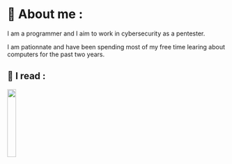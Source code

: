 # 🛜 About me :

I am a programmer and I aim to work in cybersecurity as a pentester.

I am pationnate and have been spending most of my free time learing about computers for the past two years.

## 📕 I read :

<img src="https://m.media-amazon.com/images/I/91LMg3sFl1L._AC_UF1000,1000_QL80_.jpg" width=20% height=20%>


